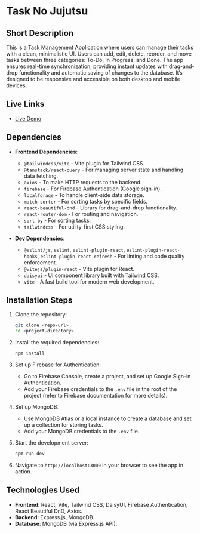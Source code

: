 # Task No Jujutsu

## Short Description
This is a Task Management Application where users can manage their tasks with a clean, minimalistic UI. Users can add, edit, delete, reorder, and move tasks between three categories: To-Do, In Progress, and Done. The app ensures real-time synchronization, providing instant updates with drag-and-drop functionality and automatic saving of changes to the database. It’s designed to be responsive and accessible on both desktop and mobile devices.

## Live Links
- [Live Demo](https://task-no-jujutsu.web.app/)  

## Dependencies
- **Frontend Dependencies**:
  - `@tailwindcss/vite` - Vite plugin for Tailwind CSS.
  - `@tanstack/react-query` - For managing server state and handling data fetching.
  - `axios` - To make HTTP requests to the backend.
  - `firebase` - For Firebase Authentication (Google sign-in).
  - `localforage` - To handle client-side data storage.
  - `match-sorter` - For sorting tasks by specific fields.
  - `react-beautiful-dnd` - Library for drag-and-drop functionality.
  - `react-router-dom` - For routing and navigation.
  - `sort-by` - For sorting tasks.
  - `tailwindcss` - For utility-first CSS styling.

- **Dev Dependencies**:
  - `@eslint/js`, `eslint`, `eslint-plugin-react`, `eslint-plugin-react-hooks`, `eslint-plugin-react-refresh` - For linting and code quality enforcement.
  - `@vitejs/plugin-react` - Vite plugin for React.
  - `daisyui` - UI component library built with Tailwind CSS.
  - `vite` - A fast build tool for modern web development.

## Installation Steps
1. Clone the repository:
   ```bash
   git clone <repo-url>
   cd <project-directory>
   ```

2. Install the required dependencies:
   ```bash
   npm install
   ```

3. Set up Firebase for Authentication:
   - Go to Firebase Console, create a project, and set up Google Sign-in Authentication.
   - Add your Firebase credentials to the `.env` file in the root of the project (refer to Firebase documentation for more details).

4. Set up MongoDB:
   - Use MongoDB Atlas or a local instance to create a database and set up a collection for storing tasks.
   - Add your MongoDB credentials to the `.env` file.

5. Start the development server:
   ```bash
   npm run dev
   ```

6. Navigate to `http://localhost:3000` in your browser to see the app in action.

## Technologies Used
- **Frontend**: React, Vite, Tailwind CSS, DaisyUI, Firebase Authentication, React Beautiful DnD, Axios.
- **Backend**: Express.js, MongoDB.
- **Database**: MongoDB (via Express.js API).
